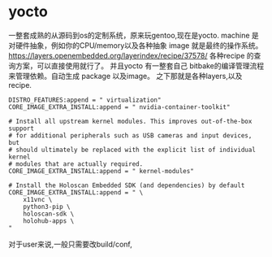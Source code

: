 yocto 
======

一整套成熟的从源码到os的定制系统，原来玩gentoo,现在是yocto. 
machine 是对硬件抽象，例如你的CPU/memory以及各种抽象
image 就是最终的操作系统。
https://layers.openembedded.org/layerindex/recipe/37578/  各种recipe 的查询方案，可以直接使用就行了。
并且yocto 有一整套自己 bitbake的编译管理流程来管理依赖。自动生成 package 以及image。
之下那就是各种layers,以及recipe.



```
DISTRO_FEATURES:append = " virtualization"
CORE_IMAGE_EXTRA_INSTALL:append = " nvidia-container-toolkit"

# Install all upstream kernel modules. This improves out-of-the-box support
# for additional peripherals such as USB cameras and input devices, but
# should ultimately be replaced with the explicit list of individual kernel
# modules that are actually required.
CORE_IMAGE_EXTRA_INSTALL:append = " kernel-modules"

# Install the Holoscan Embedded SDK (and dependencies) by default
CORE_IMAGE_EXTRA_INSTALL:append = " \
    x11vnc \
    python3-pip \
    holoscan-sdk \
    holohub-apps \
"
```
对于user来说,一般只需要改build/conf, 
